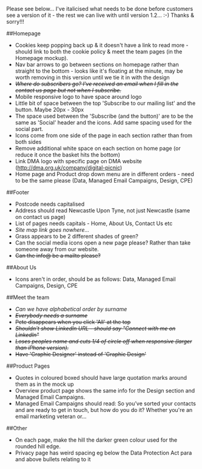 Please see below... I've italicised what needs to be done before customers see a version of it - the rest we can live with until version 1.2... :-) Thanks & sorry!!!

##Homepage
- Cookies keep popping back up & it doesn't have a link to read more - should link to both the cookie policy & meet the team pages (in the Homepage mockup).
- Nav bar arrows to go between sections on homepage rather than straight to the bottom - looks like it's floating at the minute, may be worth removing in this version until we tie it in with the design
- ~~_Where do subscribers go? I've received an email when I fill in the contact us page but not when I subscribe._~~
- Mobile responsive logo to have space around logo
- Little bit of space between the top 'Subscribe to our mailing list' and the button. Maybe 20px - 30px
- The space used between the 'Subscribe (and the button)' are to be the same as 'Social' header and the icons. Add same spacing used for the social part.
- Icons come from one side of the page in each section rather than from both sides
- Remove additional white space on each section on home page (or reduce it once the basket hits the bottom)
- Link DMA logo with specific page on DMA website (http://dma.org.uk/company/digital-picnic)
- Home page and Product drop down menu are in different orders - need to be the same please (Data, Managed Email Campaigns, Design, CPE)
 
 
##Footer
- Postcode needs capitalised
- Address should read Newcastle Upon Tyne, not just Newcastle (same on contact us page)
- List of pages needs capitals - Home, About Us, Contact Us etc
- _Site map link goes nowhere..._
- Grass appears to be 2 different shades of green?
- Can the social media icons open a new page please? Rather than take someone away from our website. 
- ~~Can the info@ be a mailto please?~~
 
 
##About Us
- Icons aren't in order, should be as follows: Data, Managed Email Campaigns, Design, CPE
 
##Meet the team
- _Can we have alphabetical order by surname_
- ~~_Everybody needs a surname_~~
- ~~Pete disappears when you click 'All' at the top~~
- ~~_Shouldn't show LinkedIn URL - should say "Connect with me on LinkedIn"_~~
- ~~_Loses peoples name and cuts 1/4 of circle off when responsive (larger than iPhone version)._~~
- ~~Have 'Graphic Designer' instead of 'Graphic Design'~~
 
 
##Product Pages
- Quotes in coloured boxed should have large quotation marks around them as in the mock up
- Overview product page shows the same info for the Design section and Managed Email Campaigns. 
- Managed Email Campaigns should read: So you’ve sorted your contacts and are ready to get in touch, but how do you do it? Whether you're an email marketing veteran or...
 
##Other
- On each page, make the hill the darker green colour used for the rounded hill edge.
- Privacy page has weird spacing eg below the Data Protection Act para and above bullets relating to it 